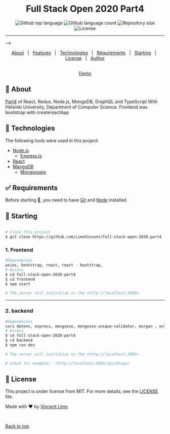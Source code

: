 <h1 align="center">Full Stack Open 2020 Part4</h1>

<p align="center">
  <img alt="Github top language" src="https://img.shields.io/github/languages/top/VincentLimo/full-stack-open-2020-part4?color=56BEB8">

  <img alt="Github language count" src="https://img.shields.io/github/languages/count/VincentLimo/full-stack-open-2020-part4?color=56BEB8">

  <img alt="Repository size" src="https://img.shields.io/github/repo-size/VincentLimo/full-stack-open-2020-part4?color=56BEB8">

  <img alt="License" src="https://img.shields.io/github/license/VincentLimo/full-stack-open-2020-part4?color=56BEB8">

</p>

<hr> -->

<p align="center">
  <a href="#dart-about">About</a> &#xa0; | &#xa0; 
  <a href="#sparkles-features">Features</a> &#xa0; | &#xa0;
  <a href="#rocket-technologies">Technologies</a> &#xa0; | &#xa0;
  <a href="#white_check_mark-requirements">Requirements</a> &#xa0; | &#xa0;
  <a href="#checkered_flag-starting">Starting</a> &#xa0; | &#xa0;
  <a href="#memo-license">License</a> &#xa0; | &#xa0;
  <a href="https://github.com/VincentLimo" target="_blank">Author</a>
</p>

<br>

<div align="center" id="top"> 
<a href="https://limitless-taiga-88323.herokuapp.com/">Demo</a>
</div>

## :dart: About

[Part4](https://fullstackopen.com/en/part4) of React, Redux, Node.js, MongoDB, GraphQL and TypeScript With Helsinki University, Department of Computer Science. Frontend was bootstrap with createreactApp

<!-- ## :sparkles: Features ##

:heavy_check_mark: Feature 1;\
:heavy_check_mark: Feature 2;\
:heavy_check_mark: Feature 3; -->

## :rocket: Technologies

The following tools were used in this project:

- [Node.js](https://nodejs.org/en/)
  - [Express.js](https://expressjs.com/)
- [React](https://reactjs.org/)
- [MangoDB](https://www.mongodb.com/cloud/atlas)
  - [Mongoosejs](https://mongoosejs.com/)

## :white_check_mark: Requirements

Before starting :checkered_flag:, you need to have [Git](https://git-scm.com) and [Node](https://nodejs.org/en/) installed.

## :checkered_flag: Starting

```bash

# Clone this project
$ git clone https://github.com/LimoVincent/full-stack-open-2020-part4


```

### 1. Frontend

```bash
#Dependacies
axios, bootstrap, react, react - bootstrap,
# Access
$ cd full-stack-open-2020-part4
$ cd frontend
$ npm start

# The server will initialize in the <http://localhost:3000>

```

---

### 2. backend

```bash
#Dependacies
cors dotenv, express, mongoose, mongoose-unique-validator, morgan , eslint, nodemon, http
# Access
$ cd full-stack-open-2020-part4
$ cd backend
$ npm run dev

# The server will initialize in the <http://localhost:3003>

# check for example;  <http://localhost:3001/api/blogs>

```

## :memo: License

This project is under license from MIT. For more details, see the [LICENSE](LICENSE.md) file.

Made with :heart: by <a href="https://github.com/VincentLimo" target="_blank">Vincent Limo</a>

&#xa0;

<a href="#top">Back to top</a>
